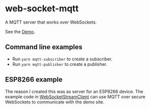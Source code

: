 # web-socket-mqtt

A MQTT server that works over WebSockets.

See the [Demo](https://web-socket-mqtt.herokuapp.com).

## Command line examples

* Run `yarn mqtt-subscriber` to create a subscriber.
* Run `yarn mqtt-publisher` to create a publisher.

## ESP8266 example

The reason I created this was as server for an ESP8266 device. The example code in  [WebSocketStreamClient](https://github.com/areve/WebSocketStreamClient) can use MQTT over secure WebSockets to communicate with the demo site. 